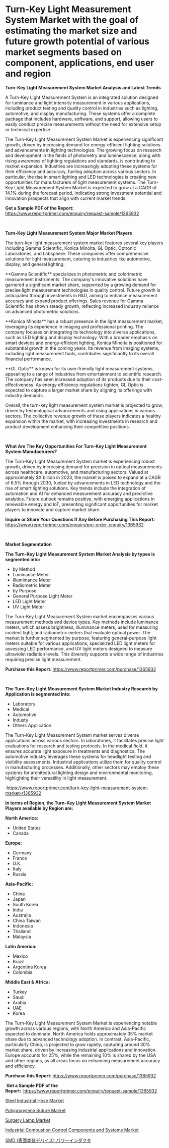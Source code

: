 <p><h1>Turn-Key Light Measurement System Market with the goal of estimating the market size and future growth potential of various market segments based on component, applications, end user and region</h1></p><p><strong>Turn-Key Light Measurement System Market Analysis and Latest Trends</strong></p>
<p><p>A Turn-Key Light Measurement System is an integrated solution designed for luminance and light intensity measurement in various applications, including product testing and quality control in industries such as lighting, automotive, and display manufacturing. These systems offer a complete package that includes hardware, software, and support, allowing users to easily conduct precise measurements without the need for extensive setup or technical expertise.</p><p>The Turn-Key Light Measurement System Market is experiencing significant growth, driven by increasing demand for energy-efficient lighting solutions and advancements in lighting technologies. The growing focus on research and development in the fields of photometry and luminescence, along with rising awareness of lighting regulations and standards, is contributing to market expansion. Industries are increasingly adopting these systems for their efficiency and accuracy, fueling adoption across various sectors. In particular, the rise in smart lighting and LED technologies is creating new opportunities for manufacturers of light measurement systems. The Turn-Key Light Measurement System Market is expected to grow at a CAGR of 14.1% during the forecast period, indicating strong investment potential and innovation prospects that align with current market trends.</p></p>
<p><strong>Get a Sample PDF of the Report:&nbsp;</strong> <a href="https://www.reportprimer.com/enquiry/request-sample/1365932">https://www.reportprimer.com/enquiry/request-sample/1365932</a></p>
<p>&nbsp;</p>
<p><strong>Turn-Key Light Measurement System Major Market Players</strong></p>
<p><p>The turn-key light measurement system market features several key players including Gamma Scientific, Konica Minolta, GL Optic, Optronic Laboratories, and Labsphere. These companies offer comprehensive solutions for light measurement, catering to industries like automotive, display, and general lighting.</p><p>**Gamma Scientific** specializes in photometric and colorimetric measurement instruments. The company's innovative solutions have garnered a significant market share, supported by a growing demand for precise light measurement technologies in quality control. Future growth is anticipated through investments in R&D, aiming to enhance measurement accuracy and expand product offerings. Sales revenue for Gamma Scientific has shown steady growth, reflecting increased industry reliance on advanced photometric solutions.</p><p>**Konica Minolta** has a robust presence in the light measurement market, leveraging its experience in imaging and professional printing. The company focuses on integrating its technology into diverse applications, such as LED lighting and display technology. With a broader emphasis on smart devices and energy-efficient lighting, Konica Minolta is positioned for substantial growth in the coming years. Its revenue from imaging systems, including light measurement tools, contributes significantly to its overall financial performance.</p><p>**GL Optic** is known for its user-friendly light measurement systems, appealing to a range of industries from entertainment to scientific research. The company has seen increased adoption of its products due to their cost-effectiveness. As energy efficiency regulations tighten, GL Optic is expected to capture a larger market share by aligning its offerings with industry demands.</p><p>Overall, the turn-key light measurement system market is projected to grow, driven by technological advancements and rising applications in various sectors. The collective revenue growth of these players indicates a healthy expansion within the market, with increasing investments in research and product development enhancing their competitive positions.</p></p>
<p>&nbsp;</p>
<p><strong>What Are The Key Opportunities For Turn-Key Light Measurement System Manufacturers?</strong></p>
<p><p>The Turn-Key Light Measurement System market is experiencing robust growth, driven by increasing demand for precision in optical measurements across healthcare, automotive, and manufacturing sectors. Valued at approximately $X billion in 2023, the market is poised to expand at a CAGR of 6.5% through 2030, fueled by advancements in LED technology and the rise of smart lighting solutions. Key trends include the integration of automation and AI for enhanced measurement accuracy and predictive analytics. Future outlook remains positive, with emerging applications in renewable energy and IoT, presenting significant opportunities for market players to innovate and capture market share.</p></p>
<p><strong>Inquire or Share Your Questions If Any Before Purchasing This Report:</strong> <a href="https://www.reportprimer.com/enquiry/pre-order-enquiry/1365932">https://www.reportprimer.com/enquiry/pre-order-enquiry/1365932</a></p>
<p>&nbsp;</p>
<p><strong>Market Segmentation</strong></p>
<p><strong>The Turn-Key Light Measurement System Market Analysis by types is segmented into:</strong></p>
<p><ul><li>by Method</li><li>Luminance Meter</li><li>Illumimance Meter</li><li>Radiometric Meter</li><li>by Purpose</li><li>General Purpose Light Meter</li><li>LED Light Meter</li><li>UV Light Meter</li></ul></p>
<p><p>The Turn-Key Light Measurement System market encompasses various measurement methods and device types. Key methods include luminance meters, which assess brightness; illuminance meters, used for measuring incident light; and radiometric meters that evaluate optical power. The market is further segmented by purpose, featuring general-purpose light meters suitable for various applications, specialized LED light meters for assessing LED performance, and UV light meters designed to measure ultraviolet radiation levels. This diversity supports a wide range of industries requiring precise light measurement.</p></p>
<p><strong>Purchase this Report:&nbsp;</strong><a href="https://www.reportprimer.com/purchase/1365932">https://www.reportprimer.com/purchase/1365932</a></p>
<p>&nbsp;</p>
<p><strong>The Turn-Key Light Measurement System Market Industry Research by Application is segmented into:</strong></p>
<p><ul><li>Laboratory</li><li>Medical</li><li>Automotive</li><li>Industy</li><li>Others Application</li></ul></p>
<p><p>The Turn-Key Light Measurement System market serves diverse applications across various sectors. In laboratories, it facilitates precise light evaluations for research and testing protocols. In the medical field, it ensures accurate light exposure in treatments and diagnostics. The automotive industry leverages these systems for headlight testing and visibility assessments. Industrial applications utilize them for quality control in manufacturing processes. Additionally, other sectors may employ these systems for architectural lighting design and environmental monitoring, highlighting their versatility in light measurement.</p></p>
<p><a href="https://www.reportprimer.com/turn-key-light-measurement-system-market-r1365932">&nbsp;https://www.reportprimer.com/turn-key-light-measurement-system-market-r1365932</a></p>
<p><strong>In terms of Region, the Turn-Key Light Measurement System Market Players available by Region are:</strong></p>
<p>
    <p> <strong> North America: </strong>
        <ul>
            <li>United States</li>
            <li>Canada</li>
        </ul>
        </p> 
    <p> <strong> Europe: </strong>
        <ul>
            <li>Germany</li>
            <li>France</li>
            <li>U.K.</li>
            <li>Italy</li>
            <li>Russia</li>
        </ul>
        </p> 
    <p> <strong> Asia-Pacific: </strong>
        <ul>
            <li>China</li>
            <li>Japan</li>
            <li>South Korea</li>
            <li>India</li>
            <li>Australia</li>
            <li>China Taiwan</li>
            <li>Indonesia</li>
            <li>Thailand</li>
            <li>Malaysia</li>
        </ul>
        </p> 
    <p> <strong> Latin America: </strong>
        <ul>
            <li>Mexico</li>
            <li>Brazil</li>
            <li>Argentina Korea</li>
            <li>Colombia</li>
        </ul>
        </p> 
    <p> <strong> Middle East & Africa: </strong>
        <ul>
            <li>Turkey</li>
            <li>Saudi</li>
            <li>Arabia</li>
            <li>UAE</li>
            <li>Korea</li>
        </ul>
    </p>
    </p>
<p><p>The Turn-Key Light Measurement System Market is experiencing notable growth across various regions, with North America and Asia-Pacific expected to dominate. North America holds approximately 35% market share due to advanced technology adoption. In contrast, Asia-Pacific, particularly China, is projected to grow rapidly, capturing around 30% market share, driven by increasing industrial applications and innovation. Europe accounts for 25%, while the remaining 10% is shared by the USA and other regions, as all areas focus on enhancing measurement accuracy and efficiency.</p></p>
<p><strong>Purchase this Report: </strong><a href="https://www.reportprimer.com/purchase/1365932">https://www.reportprimer.com/purchase/1365932</a></p>
<p>&nbsp;<strong>Get a Sample PDF of the Report:&nbsp;&nbsp;</strong><a href="https://www.reportprimer.com/enquiry/request-sample/1365932">https://www.reportprimer.com/enquiry/request-sample/1365932</a></p>
<p><strong></strong></p>
<p><p><a href="https://issuu.com/reportprime-2/docs/steel-industrial-hose-market-size-2_e341735e504f5d">Steel Industrial Hose Market</a></p><p><a href="https://www.linkedin.com/pulse/market-insights-global-polypropylene-suture-forecast-5kecc">Polypropylene Suture Market</a></p><p><a href="https://www.linkedin.com/pulse/surgery-lamp-market-size-segmentation-trends-growth-analysis-ljoyc">Surgery Lamp Market</a></p><p><a href="https://medium.com/@jeannesawayn2023/global-market-pulse-trends-and-growth-analysis-in-industrial-combustion-control-components-and-adfb03918a47?postPublishedType=repub">Industrial Combustion Control Components and Systems Market</a></p><p><a href="https://medium.com/@eunawiegad2023/smd-%E8%A1%A8%E9%9D%A2%E5%AE%9F%E8%A3%85%E3%83%87%E3%83%90%E3%82%A4%E3%82%B9-%E3%83%91%E3%83%AF%E3%83%BC%E3%82%A4%E3%83%B3%E3%83%80%E3%82%AF%E3%82%BF%E5%B8%82%E5%A0%B4%E3%82%92%E5%BD%A2%E6%88%90%E3%81%99%E3%82%8B%E3%82%A4%E3%83%8E%E3%83%99%E3%83%BC%E3%82%B7%E3%83%A7%E3%83%B3%E3%81%AF%E4%BD%95%E3%81%A7%E3%81%99%E3%81%8B-%E3%82%A2%E3%83%97%E3%83%AA%E3%82%B1%E3%83%BC%E3%82%B7%E3%83%A7%E3%83%B3%E3%81%A8%E7%A8%AE%E9%A1%9E%E3%81%AE%E5%B8%82%E5%A0%B4%E5%8B%95%E5%90%91-%E4%BA%88%E6%B8%AC%E6%9C%9F%E9%96%93-2024%E5%B9%B4-2031%E5%B9%B4-%E3%81%AB%E3%81%A4%E3%81%84%E3%81%A6-3432ab0638a7?postPublishedType=repub">SMD (表面実装デバイス) パワーインダクタ</a></p></p>